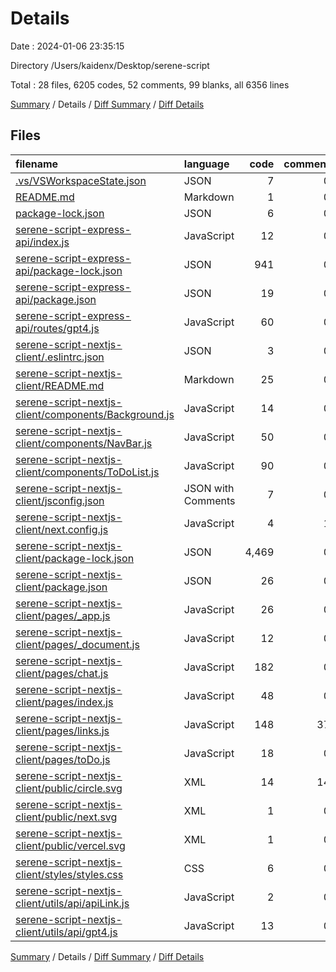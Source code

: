 # Details

Date : 2024-01-06 23:35:15

Directory /Users/kaidenx/Desktop/serene-script

Total : 28 files,  6205 codes, 52 comments, 99 blanks, all 6356 lines

[Summary](results.md) / Details / [Diff Summary](diff.md) / [Diff Details](diff-details.md)

## Files
| filename | language | code | comment | blank | total |
| :--- | :--- | ---: | ---: | ---: | ---: |
| [.vs/VSWorkspaceState.json](/.vs/VSWorkspaceState.json) | JSON | 7 | 0 | 0 | 7 |
| [README.md](/README.md) | Markdown | 1 | 0 | 0 | 1 |
| [package-lock.json](/package-lock.json) | JSON | 6 | 0 | 1 | 7 |
| [serene-script-express-api/index.js](/serene-script-express-api/index.js) | JavaScript | 12 | 0 | 5 | 17 |
| [serene-script-express-api/package-lock.json](/serene-script-express-api/package-lock.json) | JSON | 941 | 0 | 1 | 942 |
| [serene-script-express-api/package.json](/serene-script-express-api/package.json) | JSON | 19 | 0 | 1 | 20 |
| [serene-script-express-api/routes/gpt4.js](/serene-script-express-api/routes/gpt4.js) | JavaScript | 60 | 0 | 13 | 73 |
| [serene-script-nextjs-client/.eslintrc.json](/serene-script-nextjs-client/.eslintrc.json) | JSON | 3 | 0 | 1 | 4 |
| [serene-script-nextjs-client/README.md](/serene-script-nextjs-client/README.md) | Markdown | 25 | 0 | 16 | 41 |
| [serene-script-nextjs-client/components/Background.js](/serene-script-nextjs-client/components/Background.js) | JavaScript | 14 | 0 | 1 | 15 |
| [serene-script-nextjs-client/components/NavBar.js](/serene-script-nextjs-client/components/NavBar.js) | JavaScript | 50 | 0 | 4 | 54 |
| [serene-script-nextjs-client/components/ToDoList.js](/serene-script-nextjs-client/components/ToDoList.js) | JavaScript | 90 | 0 | 7 | 97 |
| [serene-script-nextjs-client/jsconfig.json](/serene-script-nextjs-client/jsconfig.json) | JSON with Comments | 7 | 0 | 1 | 8 |
| [serene-script-nextjs-client/next.config.js](/serene-script-nextjs-client/next.config.js) | JavaScript | 4 | 1 | 2 | 7 |
| [serene-script-nextjs-client/package-lock.json](/serene-script-nextjs-client/package-lock.json) | JSON | 4,469 | 0 | 1 | 4,470 |
| [serene-script-nextjs-client/package.json](/serene-script-nextjs-client/package.json) | JSON | 26 | 0 | 1 | 27 |
| [serene-script-nextjs-client/pages/_app.js](/serene-script-nextjs-client/pages/_app.js) | JavaScript | 26 | 0 | 3 | 29 |
| [serene-script-nextjs-client/pages/_document.js](/serene-script-nextjs-client/pages/_document.js) | JavaScript | 12 | 0 | 2 | 14 |
| [serene-script-nextjs-client/pages/chat.js](/serene-script-nextjs-client/pages/chat.js) | JavaScript | 182 | 0 | 18 | 200 |
| [serene-script-nextjs-client/pages/index.js](/serene-script-nextjs-client/pages/index.js) | JavaScript | 48 | 0 | 6 | 54 |
| [serene-script-nextjs-client/pages/links.js](/serene-script-nextjs-client/pages/links.js) | JavaScript | 148 | 37 | 5 | 190 |
| [serene-script-nextjs-client/pages/toDo.js](/serene-script-nextjs-client/pages/toDo.js) | JavaScript | 18 | 0 | 2 | 20 |
| [serene-script-nextjs-client/public/circle.svg](/serene-script-nextjs-client/public/circle.svg) | XML | 14 | 14 | 2 | 30 |
| [serene-script-nextjs-client/public/next.svg](/serene-script-nextjs-client/public/next.svg) | XML | 1 | 0 | 0 | 1 |
| [serene-script-nextjs-client/public/vercel.svg](/serene-script-nextjs-client/public/vercel.svg) | XML | 1 | 0 | 0 | 1 |
| [serene-script-nextjs-client/styles/styles.css](/serene-script-nextjs-client/styles/styles.css) | CSS | 6 | 0 | 1 | 7 |
| [serene-script-nextjs-client/utils/api/apiLink.js](/serene-script-nextjs-client/utils/api/apiLink.js) | JavaScript | 2 | 0 | 2 | 4 |
| [serene-script-nextjs-client/utils/api/gpt4.js](/serene-script-nextjs-client/utils/api/gpt4.js) | JavaScript | 13 | 0 | 3 | 16 |

[Summary](results.md) / Details / [Diff Summary](diff.md) / [Diff Details](diff-details.md)